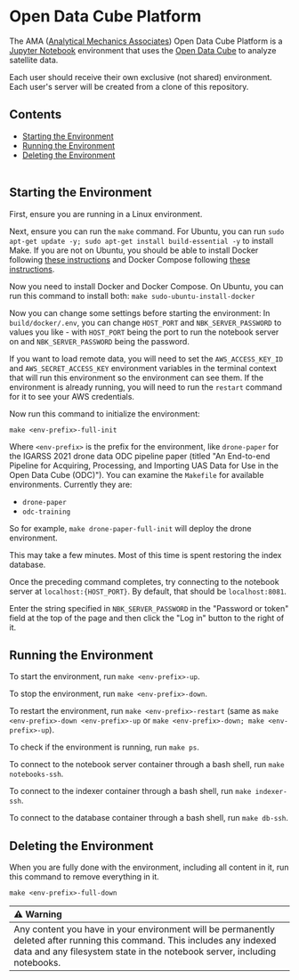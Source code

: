 # Open Data Cube Platform

The AMA ([Analytical Mechanics Associates](https://www.ama-inc.com/)) Open Data Cube Platform is a [Jupyter Notebook](https://jupyter.org/) environment that uses the [Open Data Cube](https://www.opendatacube.org/) to analyze satellite data.

Each user should receive their own exclusive (not shared) environment. Each user's server will be created from a clone of this repository.

## Contents

* [Starting the Environment](#start-env)
* [Running the Environment](#run-env)
* [Deleting the Environment](#delete-env)
<br><br>

## <a name="start-env"></a> Starting the Environment

First, ensure you are running in a Linux environment.

Next, ensure you can run the `make` command. For Ubuntu, you can run `sudo apt-get update -y; sudo apt-get install build-essential -y` to install Make. If you are not on Ubuntu, you should be able to install Docker following [these instructions](https://docs.docker.com/engine/install/) and Docker Compose following [these instructions](https://docs.docker.com/compose/install/).

Now you need to install Docker and Docker Compose. On Ubuntu, you can run this command to install both:
`make sudo-ubuntu-install-docker`

Now you can change some settings before starting the environment:
In `build/docker/.env`, you can change `HOST_PORT` and `NBK_SERVER_PASSWORD` to values you like - with `HOST_PORT` being the port to run the notebook server on and `NBK_SERVER_PASSWORD` being the password.

If you want to load remote data, you will need to set the `AWS_ACCESS_KEY_ID` and `AWS_SECRET_ACCESS_KEY` environment variables in the terminal context that will run this environment so the environment can see them. If the environment is already running, you will need to run the `restart` command for it to see your AWS credentials.

Now run this command to initialize the environment:

`make <env-prefix>-full-init`

Where `<env-prefix>` is the prefix for the environment, like `drone-paper` for the IGARSS 2021 drone data ODC pipeline paper (titled "An End-to-end Pipeline for Acquiring, Processing, and Importing UAS Data for Use in the Open Data Cube (ODC)"). You can examine the `Makefile` for available environments. Currently they are:

* `drone-paper`
* `odc-training`

So for example, `make drone-paper-full-init` will deploy the 
drone environment.

This may take a few minutes. Most of this time is spent restoring the index database.

Once the preceding command completes, try connecting to the notebook server at `localhost:{HOST_PORT}`. By default, that should be `localhost:8081`.

Enter the string specified in `NBK_SERVER_PASSWORD` in the "Password or token" field at the top of the page and then click the "Log in" button to the right of it.

## <a name="stop-env"></a> Running the Environment

To start the environment, run `make <env-prefix>-up`.

To stop the environment, run `make <env-prefix>-down`.

To restart the environment, run `make <env-prefix>-restart` (same as `make <env-prefix>-down <env-prefix>-up` or `make <env-prefix>-down; make <env-prefix>-up`).

To check if the environment is running, run `make ps`.

To connect to the notebook server container through a bash shell, run `make notebooks-ssh`.

To connect to the indexer container through a bash shell, run `make indexer-ssh`.

To connect to the database container through a bash shell, run `make db-ssh`.

## <a name="delete-env"></a> Deleting the Environment

When you are fully done with the environment, including all content in it, run this command to remove everything in it.

`make <env-prefix>-full-down`

| :warning:  Warning   |
|:---------------------|
| Any content you have in your environment will be permanently deleted after running this command. This includes any indexed data and any filesystem state in the notebook server, including notebooks. |
